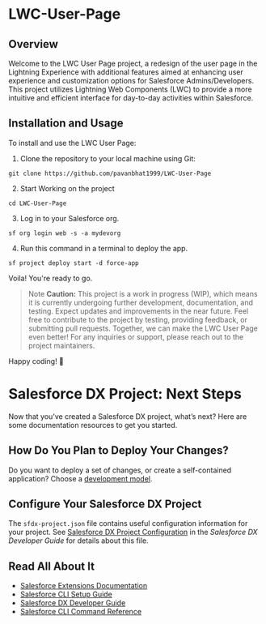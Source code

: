 
# LWC-User-Page

## Overview

Welcome to the LWC User Page project, a redesign of the user page in the Lightning Experience with additional features aimed at enhancing user experience and customization options for Salesforce Admins/Developers. This project utilizes Lightning Web Components (LWC) to provide a more intuitive and efficient interface for day-to-day activities within Salesforce.

## Installation and Usage

To install and use the LWC User Page:

1. Clone the repository to your local machine using Git:

`git clone https://github.com/pavanbhat1999/LWC-User-Page`

2. Start Working on the project

`cd LWC-User-Page`

3. Log in to your Salesforce org.

` sf org login web -s -a mydevorg `

4. Run this command in a terminal to deploy the app.

`sf project deploy start -d force-app`
        
Voila! You're ready to go.

> Note
>**Caution:** This project is a work in progress (WIP), which means it is currently undergoing further development, documentation, and testing. Expect updates and improvements in the near future.
Feel free to contribute to the project by testing, providing feedback, or submitting pull requests. Together, we can make the LWC User Page even better!
For any inquiries or support, please reach out to the project maintainers.

Happy coding! 🚀





















# Salesforce DX Project: Next Steps

Now that you’ve created a Salesforce DX project, what’s next? Here are some documentation resources to get you started.

## How Do You Plan to Deploy Your Changes?

Do you want to deploy a set of changes, or create a self-contained application? Choose a [development model](https://developer.salesforce.com/tools/vscode/en/user-guide/development-models).

## Configure Your Salesforce DX Project

The `sfdx-project.json` file contains useful configuration information for your project. See [Salesforce DX Project Configuration](https://developer.salesforce.com/docs/atlas.en-us.sfdx_dev.meta/sfdx_dev/sfdx_dev_ws_config.htm) in the _Salesforce DX Developer Guide_ for details about this file.

## Read All About It

- [Salesforce Extensions Documentation](https://developer.salesforce.com/tools/vscode/)
- [Salesforce CLI Setup Guide](https://developer.salesforce.com/docs/atlas.en-us.sfdx_setup.meta/sfdx_setup/sfdx_setup_intro.htm)
- [Salesforce DX Developer Guide](https://developer.salesforce.com/docs/atlas.en-us.sfdx_dev.meta/sfdx_dev/sfdx_dev_intro.htm)
- [Salesforce CLI Command Reference](https://developer.salesforce.com/docs/atlas.en-us.sfdx_cli_reference.meta/sfdx_cli_reference/cli_reference.htm)
